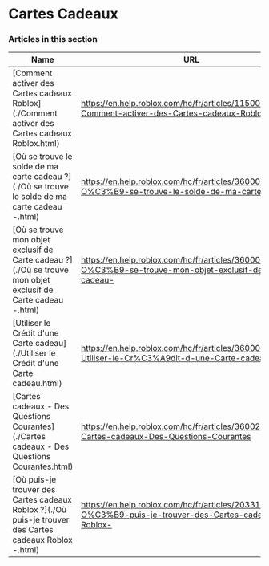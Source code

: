 # Cartes Cadeaux  
### Articles in this section
Name|URL
-|-
[Comment activer des Cartes cadeaux Roblox](./Comment activer des Cartes cadeaux Roblox.html) |https://en.help.roblox.com/hc/fr/articles/115005566223-Comment-activer-des-Cartes-cadeaux-Roblox
[Où se trouve le solde de ma carte cadeau ?](./Où se trouve le solde de ma carte cadeau -.html) |https://en.help.roblox.com/hc/fr/articles/360000291806-O%C3%B9-se-trouve-le-solde-de-ma-carte-cadeau-
[Où se trouve mon objet exclusif de Carte cadeau ?](./Où se trouve mon objet exclusif de Carte cadeau -.html) |https://en.help.roblox.com/hc/fr/articles/360000230863-O%C3%B9-se-trouve-mon-objet-exclusif-de-Carte-cadeau-
[Utiliser le Crédit d'une Carte cadeau](./Utiliser le Crédit d'une Carte cadeau.html) |https://en.help.roblox.com/hc/fr/articles/360000291786-Utiliser-le-Cr%C3%A9dit-d-une-Carte-cadeau
[Cartes cadeaux - Des Questions Courantes](./Cartes cadeaux - Des Questions Courantes.html) |https://en.help.roblox.com/hc/fr/articles/360029697131-Cartes-cadeaux-Des-Questions-Courantes
[Où puis-je trouver des Cartes cadeaux Roblox ?](./Où puis-je trouver des Cartes cadeaux Roblox -.html) |https://en.help.roblox.com/hc/fr/articles/203312720-O%C3%B9-puis-je-trouver-des-Cartes-cadeaux-Roblox-